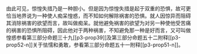 由此可见，惊惶失措乃是一种胆小。但是因为惊惶失措是起于双重的恐惧，故可更恰当地界说为一种使人痴呆惶惑，而不知如何解除祸害的恐惧。就人因惊异而阻碍其消除祸害的欲望而言，故叫做痴呆。就他避免祸害的欲望为对另一种使他受苦痛的祸害的恐惧所阻碍，因此他对于两种祸害，不知避免那一种是好而言，又可叫做惶惑参看第三部分命题三十九[[p3-prop39]]及第三部分命题五十二附释[[p3-prop52-n]]关于怯懦和勇敢，参看第三部分命题五十一附释[[p3-prop51-n]]。